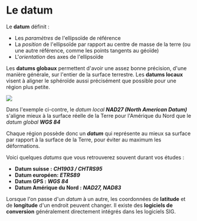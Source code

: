 # Le datum

Le **datum** définit :

- Les *paramètres* de l'ellipsoïde de référence
- La *position* de l'ellipsoïde par rapport au centre de masse de la terre (ou une autre référence, comme les points tangents au géoïde)
- L'*orientation* des axes de l'ellipsoïde

Les **datums globaux** permettent d'avoir une assez bonne précision, d'une manière générale, sur l'entier de la surface terrestre.
Les **datums locaux** visent à aligner le sphéroïde aussi précisément que possible pour une région plus petite.

![](assets/datum.png)

Dans l'exemple ci-contre, le *datum local* ***NAD27 (North American Datum)*** s'aligne mieux à la surface réelle de la Terre pour l'Amérique du Nord que le *datum global* ***WGS 84***

Chaque région possède donc un ***datum*** qui représente au mieux sa surface par rapport à la surface de la Terre, pour éviter au maximum les déformations.

Voici quelques *datums* que vous retrouverez souvent durant vos études :

- **Datum suisse :** ***CH1903 / CHTRS95***
- **Datum européen:** ***ETRS89***
- **Datum GPS :** ***WGS 84***
- **Datum Amérique du Nord :** ***NAD27, NAD83***

Lorsque l'on passe d'un *datum* à un autre, les coordonnées de **latitude** et de **longitude** d'un endroit peuvent changer. Il existe des **logiciels de conversion** généralement directement intégrés dans les logiciels SIG.
